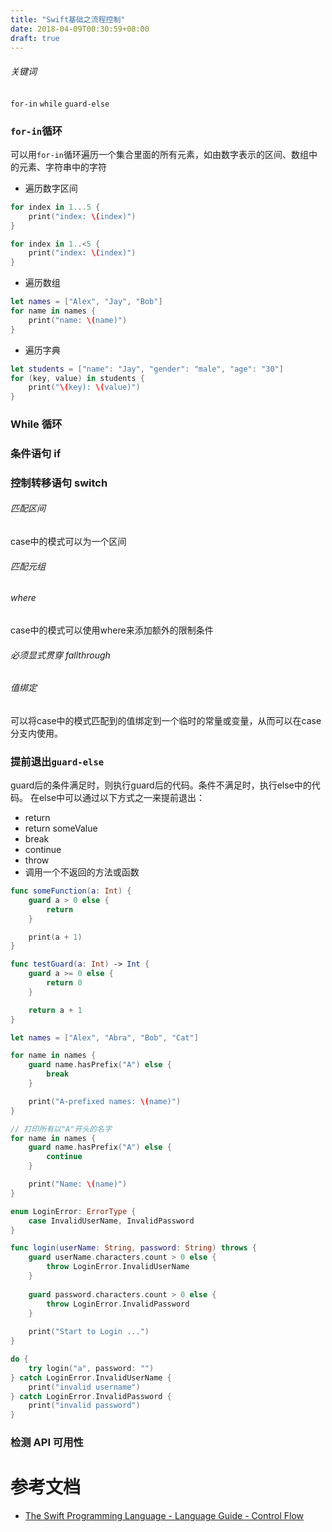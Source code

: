 ```yaml
---
title: "Swift基础之流程控制"
date: 2018-04-09T00:30:59+08:00
draft: true
---
```


###### 关键词
`for-in`    `while`    `guard-else`

### `for-in`循环
可以用`for-in`循环遍历一个集合里面的所有元素，如由数字表示的区间、数组中的元素、字符串中的字符

* 遍历数字区间

```swift
for index in 1...5 {
    print("index: \(index)")
}

for index in 1..<5 {
    print("index: \(index)")
}
```

* 遍历数组

```swift
let names = ["Alex", "Jay", "Bob"]
for name in names {
    print("name: \(name)")
}
```

* 遍历字典

```swift
let students = ["name": "Jay", "gender": "male", "age": "30"]
for (key, value) in students {
    print("\(key): \(value)")
}
```

### While 循环

### 条件语句 if

### 控制转移语句 switch

###### 匹配区间
case中的模式可以为一个区间

###### 匹配元组

###### where
case中的模式可以使用where来添加额外的限制条件

###### 必须显式贯穿 fallthrough

###### 值绑定
可以将case中的模式匹配到的值绑定到一个临时的常量或变量，从而可以在case分支内使用。

### 提前退出`guard-else`
guard后的条件满足时，则执行guard后的代码。条件不满足时，执行else中的代码。
在else中可以通过以下方式之一来提前退出：
* return
* return someValue
* break
* continue
* throw
* 调用一个不返回的方法或函数

```swift
func someFunction(a: Int) {
    guard a > 0 else {
        return
    }

    print(a + 1)
}
```

```swift
func testGuard(a: Int) -> Int {
    guard a >= 0 else {
        return 0
    }

    return a + 1
}
```

```swift
let names = ["Alex", "Abra", "Bob", "Cat"]

for name in names {
    guard name.hasPrefix("A") else {
        break
    }

    print("A-prefixed names: \(name)")
}

// 打印所有以"A"开头的名字
for name in names {
    guard name.hasPrefix("A") else {
        continue
    }

    print("Name: \(name)")
}
```

```swift
enum LoginError: ErrorType {
    case InvalidUserName, InvalidPassword
}

func login(userName: String, password: String) throws {
    guard userName.characters.count > 0 else {
        throw LoginError.InvalidUserName
    }
    
    guard password.characters.count > 0 else {
        throw LoginError.InvalidPassword
    }
    
    print("Start to Login ...")
}

do {
    try login("a", password: "")
} catch LoginError.InvalidUserName {
    print("invalid username")
} catch LoginError.InvalidPassword {
    print("invalid password")
}
```
### 检测 API 可用性

# 参考文档
- [The Swift Programming Language - Language Guide - Control Flow][swift-control-flow]

[swift-control-flow]: https://developer.apple.com/library/content/documentation/Swift/Conceptual/Swift_Programming_Language/ControlFlow.html